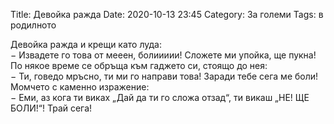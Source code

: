 Title: Девойка ражда
Date: 2020-10-13 23:45
Category: За големи
Tags: в родилното

Девойка ражда и крещи като луда:  
&minus; Извадете го това от мееен, болиииии! Сложете ми упойка, ще пукна!  
По някое време се обръща към гаджето си, стоящо до нея:  
&minus; Ти, говедо мръсно, ти ми го направи това! Заради тебе сега ме боли!  
Момчето с каменно изражение:   
&minus; Еми, аз кога ти виках „Дай да ти го сложа отзад“, ти викаш „НЕ! ЩЕ БОЛИ!“! Трай сега!